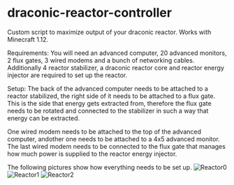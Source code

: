 
# draconic-reactor-controller

Custom script to maximize output of your draconic reactor. Works with Minecraft 1.12.


Requirements:
You will need an advanced computer, 20 advanced monitors, 2 flux gates, 3 wired modems and a bunch of networking cables. 
Additionally 4 reactor stabilizer, a draconic reactor core and reactor energy injector are required to set up the reactor.

Setup:
The back of the advanced computer needs to be attached to a reactor stabilized, the right side of it needs to be attached to a flux gate. This is the side that energy gets extracted from, therefore the flux gate needs to be rotated and connected to the stabilizer in such a way that energy can be extracted.

One wired modem needs to be attached to the top of the advanced computer, andother one needs to be attached to a 4x5 advanced monitor. The last wired modem needs to be connected to the flux gate that manages how much power is supplied to the reactor energy injector.

The following pictures show how everything needs to be set up.
![Reactor0](https://user-images.githubusercontent.com/964368/120327826-78d08780-c2ea-11eb-9a23-1d5af24aace6.png)
![Reactor1](https://user-images.githubusercontent.com/964368/120327835-7bcb7800-c2ea-11eb-857c-bfbde29165e0.png)
![Reactor2](https://user-images.githubusercontent.com/964368/120327840-7d953b80-c2ea-11eb-94f8-f7b23f7149c2.png)

